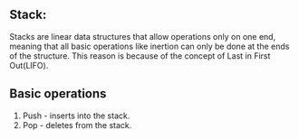 ## Stack:
Stacks are linear data structures that allow operations only on one end, meaning that all basic operations like inertion can only be done at the ends of the structure. This reason is because of the concept of Last in First Out(LIFO).

## Basic operations 
1. Push - inserts into the stack.
2. Pop - deletes from the stack.
